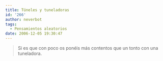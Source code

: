 ```yaml
---
title: Túneles y tuneladoras
id: '266'
author: neverbot
tags:
  - Pensamientos aleatorios
date: 2006-12-05 19:30:47
---
```


> Si es que con poco os ponéis más contentos que un tonto con una tuneladora.